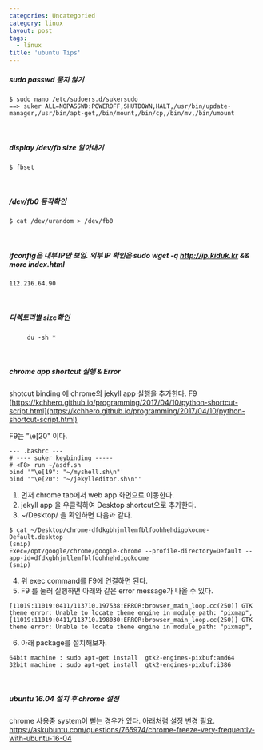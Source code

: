 ```yaml
---
categories: Uncategoried
category: linux
layout: post
tags:
  - linux
title: 'ubuntu Tips'
---
```

##### sudo passwd 묻지 않기
```shell?line_number=false
$ sudo nano /etc/sudoers.d/sukersudo
==> suker ALL=NOPASSWD:POWEROFF,SHUTDOWN,HALT,/usr/bin/update-manager,/usr/bin/apt-get,/bin/mount,/bin/cp,/bin/mv,/bin/umount
```

<br>

##### display /dev/fb size 알아내기
```shell?line_number=false
$ fbset
```

<br>

#####  /dev/fb0 동작확인
```shell?line_number=false
$ cat /dev/urandom > /dev/fb0
```

<br>

##### ifconfig은 내부 IP만 보임. 외부 IP 확인은 sudo wget -q http://ip.kiduk.kr && more index.html
    112.216.64.90

<br>

##### 디렉토리별 size확인
```shell?line_number=false
     du -sh *
```

<br>

##### chrome app shortcut 실행 & Error
shotcut binding 에 chrome의 jekyll app 실행을 추가한다. F9
[https://kchhero.github.io/programming/2017/04/10/python-shortcut-script.html](https://kchhero.github.io/programming/2017/04/10/python-shortcut-script.html)

F9는 "\e[20" 이다. 
```
--- .bashrc ---
# ---- suker keybinding -----
# <F8> run ~/asdf.sh
bind '"\e[19": "~/myshell.sh\n"'
bind '"\e[20": "~/jekylleditor.sh\n"'
```
1. 먼저 chrome tab에서 web app 화면으로 이동한다.
2. jekyll app  을 우클릭하여 Desktop shortcut으로 추가한다.
3. ~/Desktop/ 을 확인하면 다음과 같다.
```
$ cat ~/Desktop/chrome-dfdkgbhjmllemfblfoohhehdigokocme-Default.desktop
(snip)
Exec=/opt/google/chrome/google-chrome --profile-directory=Default --app-id=dfdkgbhjmllemfblfoohhehdigokocme
(snip)
```
4. 위 exec command를 F9에 연결하면 된다.
5. F9 를 눌러 실행하면 아래와 같은 error message가 나올 수 있다.
```shell
[11019:11019:0411/113710.197538:ERROR:browser_main_loop.cc(250)] GTK theme error: Unable to locate theme engine in module_path: "pixmap",
[11019:11019:0411/113710.198030:ERROR:browser_main_loop.cc(250)] GTK theme error: Unable to locate theme engine in module_path: "pixmap",
```
6. 아래 package를 설치해보자.
```
64bit machine : sudo apt-get install  gtk2-engines-pixbuf:amd64
32bit machine : sudo apt-get install  gtk2-engines-pixbuf:i386
```

<br>

##### ubuntu 16.04 설치 후 chrome 설정

chrome 사용중 system이 뻗는 경우가 있다. 아래처럼 설정 변경 필요.
https://askubuntu.com/questions/765974/chrome-freeze-very-frequently-with-ubuntu-16-04